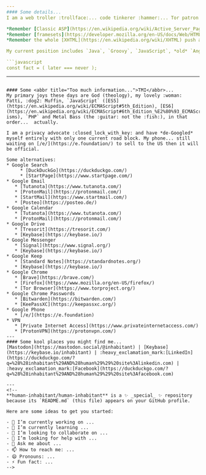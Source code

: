 ```yaml
---
#### Some details...
I am a web troller :trollface:... code tinkerer :hammer:... Tor patron :lock:... and a self taught full-stack developer, I have been trolling/developing since the year... `2e3`.

*Remember [Classic ASP](https://en.wikipedia.org/wiki/Active_Server_Pages) with [Microsoft Access](https://en.wikipedia.org/wiki/Microsoft_Access) backends...?* I do.  
*Remember [framesets](https://developer.mozilla.org/en-US/docs/Web/HTML/Element/frameset) and using [tables](https://developer.mozilla.org/en-US/docs/Web/HTML/Element/table) for layout...?* Yep, me too.  
*Remember the whole [XHTML](https://en.wikipedia.org/wiki/XHTML) push and fail...?* That's right, me too.

My current position includes `Java`, `Groovy`, `JavaScript`, *old* `AngularJS`, `Jest`, `MSSQL` and `MySQL`, all things [Atlassian](https://www.atlassian.com/) and thousands of lines of legacy spaghettification (that they are trying to fix overnight).

```javascript
const fact = ( later === never );
```
---
```

#### Some <abbr title="Too much information...">TMI</abbr>...
My primary joys these days are God (theology), my lovely :woman: Patti, :dog2: Muffin, `JavaScript` ([ES5](https://en.wikipedia.org/wiki/ECMAScript#5th_Edition), [ES6](https://en.wikipedia.org/wiki/ECMAScript#6th_Edition_%E2%80%93_ECMAScript_2015)-isms), `PHP` and Metal Bass (the :guitar: not the :fish:), in that order...  actually.

I am a privacy advocate :closed_lock_with_key: and have *de-Googled* myself entirely with only one current road block. My phone... still waiting on [/e/](https://e.foundation/) to sell to the US then it will be official.

Some alternatives:  
* Google Search
	 * [DuckDuckGo](https://duckduckgo.com/)
	 * [StartPage](https://www.startpage.com/) 
* Google Email
   * [Tutanota](https://www.tutanota.com/)
   * [ProtonMail](https://protonmail.com/)
   * [StartMail](https://www.startmail.com/)
   * [Posteo](https://posteo.de/)
* Google Calendar
   * [Tutanota](https://www.tutanota.com/) 
   * [ProtonMail](https://protonmail.com/)
* Google Drive
   * [Tresorit](https://tresorit.com/)
   * [Keybase](https://keybase.io/)
* Google Messenger
   * [Signal](https://www.signal.org/)
   * [Keybase](https://keybase.io/)
* Google Keep
   * [Standard Notes](https://standardnotes.org/)
   * [Keybase](https://keybase.io/)
* Google Chrome
   * [Brave](https://brave.com/)
   * [Firefox](https://www.mozilla.org/en-US/firefox/)
   * [Tor Browser](https://www.torproject.org/)
* Google Chrome Passwords
   * [Bitwarden](https://bitwarden.com/)
   * [KeePassXC](https://keepassxc.org/)
* Google Phone
   * [/e/](https://e.foundation)
* VPN
   * [Private Internet Access](https://www.privateinternetaccess.com/)
   * [ProtonVPN](https://protonvpn.com/) 
---
#### Some kool places you might find me...
[Mastodon](https://mastodon.social/@inhabitant) | [Keybase](https://keybase.io/inhabitant) | :heavy_exclamation_mark:[LinkedIn](https://duckduckgo.com/?q=%28%28inhabitant%29AND%28human%29%29%20site%3Alinkedin.com) | :heavy_exclamation_mark:[Facebook](https://duckduckgo.com/?q=%28%28inhabitant%29AND%28human%29%29%20site%3Afacebook.com)

---
<!--
**human-inhabitant/human-inhabitant** is a ✨ _special_ ✨ repository because its `README.md` (this file) appears on your GitHub profile.

Here are some ideas to get you started:

- 🔭 I’m currently working on ...
- 🌱 I’m currently learning ...
- 👯 I’m looking to collaborate on ...
- 🤔 I’m looking for help with ...
- 💬 Ask me about ...
- 📫 How to reach me: ...
- 😄 Pronouns: ...
- ⚡ Fun fact: ...
-->
